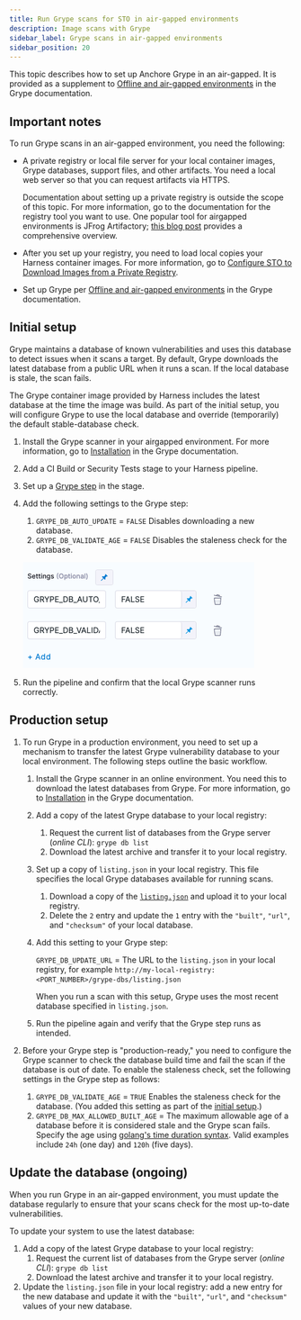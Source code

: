```yaml
---
title: Run Grype scans for STO in air-gapped environments
description: Image scans with Grype
sidebar_label: Grype scans in air-gapped environments
sidebar_position: 20
---
```


This topic describes how to set up Anchore Grype in an air-gapped. It is provided as a supplement to [Offline and air-gapped environments](https://github.com/anchore/grype#offline-and-air-gapped-environments) in the Grype documentation. 

## Important notes

To run Grype scans in an air-gapped environment, you need the following:

- A private registry or local file server for your local container images, Grype databases, support files, and other artifacts. You need a local web server so that you can request artifacts via HTTPS.

  Documentation about setting up a private registry is outside the scope of this topic. For more information, go to the documentation for the registry tool you want to use. One popular tool for airgapped environments is JFrog Artifactory; [this blog post](https://jfrog.com/blog/using-artifactory-with-an-air-gap/) provides a comprehensive overview. 

  <!-- TBD any other external tools we want to mention? I googled around for information about the other artifact repositories we support...Bamboo, Azure Artifacts, Nexus, etc....but didn't find a lot of info about running these tools in airgapped environments  -->

- After you set up your registry, you need to load local copies your Harness container images. For more information, go to [Configure STO to Download Images from a Private Registry](/docs/security-testing-orchestration/use-sto/set-up-sto-pipelines/download-images-from-private-registry).

- Set up Grype per [Offline and air-gapped environments](https://github.com/anchore/grype#offline-and-air-gapped-environments) in the Grype documentation. 

## Initial setup

Grype maintains a database of known vulnerabilities and uses this database to detect issues when it scans a target. By default, Grype downloads the latest database from a public URL when it runs a scan. If the local database is stale, the scan fails.  

The Grype container image provided by Harness includes the latest database at the time the image was build. As part of the initial setup, you will configure Grype to use the local database and override (temporarily) the default stable-database check.

1. Install the Grype scanner in your airgapped environment. For more information, go to [Installation](https://github.com/anchore/grype#installation) in the Grype documentation.  

2. Add a CI Build or Security Tests stage to your Harness pipeline.

3. Set up a [Grype step](/docs/security-testing-orchestration/sto-techref-category/grype/grype-scanner-reference) in the stage. 

4. Add the following settings to the Grype step:

   1. `GRYPE_DB_AUTO_UPDATE` = `FALSE` Disables downloading a new database.
   2. `GRYPE_DB_VALIDATE_AGE` = `FALSE` Disables the staleness check for the database.

   ![](../static/grype-airgap-workflow-00.png)

5. Run the pipeline and confirm that the local Grype scanner runs correctly.

## Production setup

1. To run Grype in a production environment, you need to set up a mechanism to transfer the latest Grype vulnerability database to your local environment. The following steps outline the basic workflow.

   1. Install the Grype scanner in an online environment. You need this to download the latest databases from Grype. 
      For more information, go to [Installation](https://github.com/anchore/grype#installation) in the Grype documentation.  
   
   2. Add a copy of the latest Grype database to your local registry: 
      1. Request the current list of databases from the Grype server (_online CLI_): `grype db list`  
      2. Download the latest archive and transfer it to your local registry.    
   
   3. Set up a copy of `listing.json` in your local registry. This file specifies the local Grype databases available for running scans.
      1. Download a copy of the [`listing.json`](https://github.com/anchore/grype/blob/main/grype/db/test-fixtures/listing.json) and upload it to your local registry.  
      2. Delete the `2` entry and update the `1` entry with the  `"built"`, `"url"`, and `"checksum"` of your local database.  
   
   4. Add this setting to your Grype step: 

      `GRYPE_DB_UPDATE_URL` = The URL to the `listing.json` in your local registry, for example `http://my-local-registry:<PORT_NUMBER>/grype-dbs/listing.json`

      When you run a scan with this setup, Grype uses the most recent database specified in `listing.json`.

   5. Run the pipeline again and verify that the Grype step runs as intended.     

2. Before your Grype step is "production-ready," you need to configure the Grype scanner to check the database build time and fail the scan if the database is out of date. To enable the staleness check, set the following settings in the Grype step as follows:

   1. `GRYPE_DB_VALIDATE_AGE` = `TRUE` Enables the staleness check for the database. (You added this setting as part of the [initial setup](#initial-setup).)
   2. `GRYPE_DB_MAX_ALLOWED_BUILT_AGE` = The maximum allowable age of a database before it is considered stale and the Grype scan fails. Specify the age using [golang's time duration syntax](https://pkg.go.dev/time#ParseDuration). Valid examples include `24h` (one day) and `120h` (five days). 

   <!-- TBD how often does Grype update these databases? Is there a "good" time window we can specify as a default? -->

## Update the database (ongoing)

When you run Grype in an air-gapped environment, you must update the database regularly to ensure that your scans check for the most up-to-date vulnerabilities. 

To update your system to use the latest database:

   1. Add a copy of the latest Grype database to your local registry: 
      1. Request the current list of databases from the Grype server (_online CLI_): `grype db list`  
      2. Download the latest archive and transfer it to your local registry.
   2. Update the `listing.json` file in your local registry: add a new entry for the new database and update it with the `"built"`, `"url"`, and `"checksum"` values of your new database.  
 
